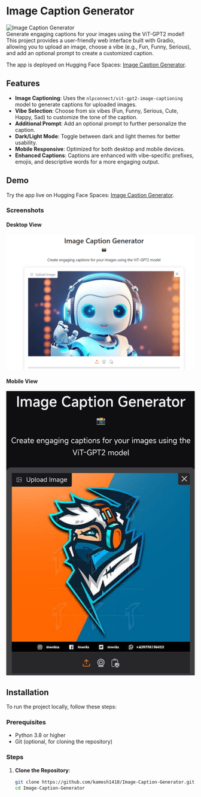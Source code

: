 # Image Caption Generator

![Image Caption Generator](https://img.shields.io/badge/Status-Active-brightgreen)  
Generate engaging captions for your images using the ViT-GPT2 model! This project provides a user-friendly web interface built with Gradio, allowing you to upload an image, choose a vibe (e.g., Fun, Funny, Serious), and add an optional prompt to create a customized caption.

The app is deployed on Hugging Face Spaces: [Image Caption Generator](https://huggingface.co/spaces/<your-username>/Image-Caption-Generator).

## Features
- **Image Captioning**: Uses the `nlpconnect/vit-gpt2-image-captioning` model to generate captions for uploaded images.
- **Vibe Selection**: Choose from six vibes (Fun, Funny, Serious, Cute, Happy, Sad) to customize the tone of the caption.
- **Additional Prompt**: Add an optional prompt to further personalize the caption.
- **Dark/Light Mode**: Toggle between dark and light themes for better usability.
- **Mobile Responsive**: Optimized for both desktop and mobile devices.
- **Enhanced Captions**: Captions are enhanced with vibe-specific prefixes, emojis, and descriptive words for a more engaging output.

## Demo
Try the app live on Hugging Face Spaces: [Image Caption Generator](https://huggingface.co/spaces/kamesh14/Image-Caption-Generator).

### Screenshots
#### Desktop View
![Desktop View](Screenshots/Desktop_view.png)

#### Mobile View
![Mobile View](Screenshots/Mobile_view.jpg)

## Installation
To run the project locally, follow these steps:

### Prerequisites
- Python 3.8 or higher
- Git (optional, for cloning the repository)

### Steps
1. **Clone the Repository**:
   ```bash
   git clone https://github.com/kamesh1410/Image-Caption-Generator.git
   cd Image-Caption-Generator
